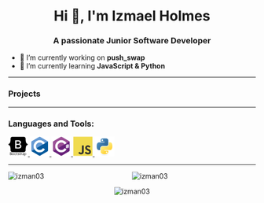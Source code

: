 <h1 align="center">Hi 👋, I'm Izmael Holmes</h1>
<h3 align="center">A passionate Junior Software Developer</h3>

- 🔭 I’m currently working on **push_swap**
- 🌱 I’m currently learning **JavaScript & Python**

---

### Projects

<!-- Add your projects here -->

---

<h3 align="left">Languages and Tools:</h3>
<p align="left">
  <a href="https://getbootstrap.com" target="_blank" rel="noreferrer">
    <img src="https://raw.githubusercontent.com/devicons/devicon/master/icons/bootstrap/bootstrap-plain-wordmark.svg" alt="bootstrap" width="40" height="40"/>
  </a>
  <a href="https://www.cprogramming.com/" target="_blank" rel="noreferrer">
    <img src="https://raw.githubusercontent.com/devicons/devicon/master/icons/c/c-original.svg" alt="c" width="40" height="40"/>
  </a>
  <a href="https://www.w3schools.com/cs/" target="_blank" rel="noreferrer">
    <img src="https://raw.githubusercontent.com/devicons/devicon/master/icons/csharp/csharp-original.svg" alt="csharp" width="40" height="40"/>
  </a>
  <a href="https://developer.mozilla.org/en-US/docs/Web/JavaScript" target="_blank" rel="noreferrer">
    <img src="https://raw.githubusercontent.com/devicons/devicon/master/icons/javascript/javascript-original.svg" alt="javascript" width="40" height="40"/>
  </a>
  <a href="https://www.python.org" target="_blank" rel="noreferrer">
    <img src="https://raw.githubusercontent.com/devicons/devicon/master/icons/python/python-original.svg" alt="python" width="40" height="40"/>
  </a>
  <!-- Add more icons for your languages and tools -->
</p>

---

<p align="center">
  <img align="left" src="https://github-readme-stats.vercel.app/api/top-langs?username=izman03&show_icons=true&locale=en&layout=compact" alt="izman03" />
</p>

<p align="center">
  <img src="https://github-readme-stats.vercel.app/api?username=izman03&show_icons=true&locale=en" alt="izman03" />
</p>

<p align="center">
  <img src="https://github-readme-streak-stats.herokuapp.com/?user=izman03" alt="izman03" />
</p>
